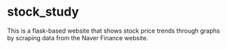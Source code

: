 # stock_study

This is a flask-based website that shows stock price trends through graphs by scraping data from the Naver Finance website.
